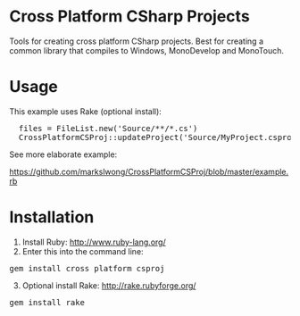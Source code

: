 Cross Platform CSharp Projects
==============================

Tools for creating cross platform CSharp projects.  Best for creating a common library that compiles to Windows, MonoDevelop and MonoTouch.

Usage
=====

This example uses Rake (optional install):

<pre>
  files = FileList.new('Source/**/*.cs')
  CrossPlatformCSProj::updateProject('Source/MyProject.csproj', files)
</pre>

See more elaborate example:

  https://github.com/markslwong/CrossPlatformCSProj/blob/master/example.rb

Installation
============

1. Install Ruby: http://www.ruby-lang.org/
2. Enter this into the command line:

<pre>
gem install cross_platform_csproj
</pre>

3. Optional install Rake: http://rake.rubyforge.org/

<pre>
gem install rake
</pre>
